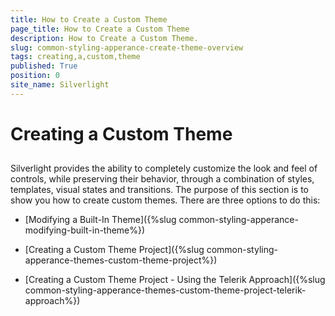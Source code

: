 ```yaml
---
title: How to Create a Custom Theme
page_title: How to Create a Custom Theme
description: How to Create a Custom Theme.
slug: common-styling-apperance-create-theme-overview
tags: creating,a,custom,theme
published: True
position: 0
site_name: Silverlight
---
```


# Creating a Custom Theme



## 

Silverlight provides the ability to completely customize the look and feel of controls, while preserving their behavior, through a combination of styles, templates, visual states and transitions. The purpose of this section is to show you how to create custom themes. There are three options to do this:

* [Modifying a Built-In Theme]({%slug common-styling-apperance-modifying-built-in-theme%})

* [Creating a Custom Theme Project]({%slug common-styling-apperance-themes-custom-theme-project%})

* [Creating a Custom Theme Project - Using the Telerik Approach]({%slug common-styling-apperance-themes-custom-theme-project-telerik-approach%})
